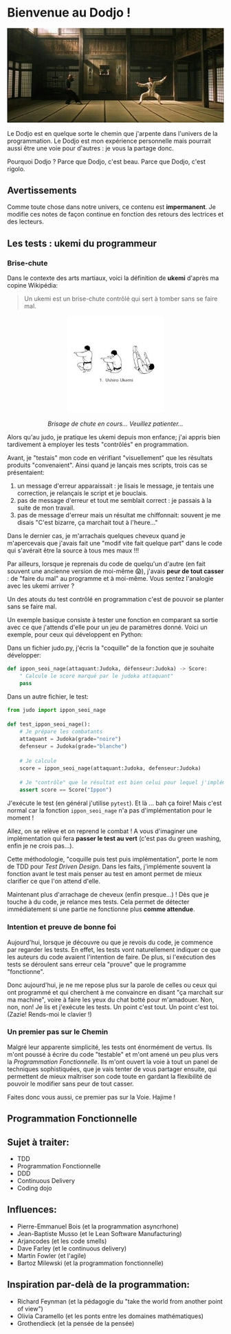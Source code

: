 # Bienvenue au Dodjo !

<p align="center">
  <img src="./assets/welcome_dodjo.jpg"/>
</p>

Le Dodjo est en quelque sorte le chemin que j'arpente dans l'univers de la programmation.
Le Dodjo est mon expérience personnelle mais pourrait aussi être une voie pour d'autres : je vous la partage donc. 

Pourquoi Dodjo ? Parce que Dodjo, c'est beau. Parce que Dodjo, c'est rigolo.

## Avertissements
Comme toute chose dans notre univers, ce contenu est **impermanent**. 
Je modifie ces notes de façon continue en fonction des retours des lectrices et des lecteurs.

## Les tests : ukemi du programmeur

### Brise-chute

Dans le contexte des arts martiaux, voici la définition de __ukemi__ d'après ma copine Wikipédia:
> Un ukemi est un brise-chute contrôlé qui sert à tomber sans se faire mal. 

<p align="center">
  <img src="./assets/ukemi.jpg"/>
</p>
<p align="center">
  <em>Brisage de chute en cours... Veuillez patienter...</em>
</p>

Alors qu'au judo, je pratique les ukemi depuis mon enfance; j'ai appris bien tardivement à employer les tests "contrôlés" en programmation.
  
Avant, je "testais" mon code en vérifiant "visuellement" que les résultats produits "convenaient". Ainsi quand je lançais mes scripts, trois cas se présentaient:
1. un message d'erreur apparaissait : je lisais le message, je tentais une correction, je relançais le script et je bouclais.
2. pas de message d'erreur et tout me semblait correct : je passais à la suite de mon travail.
3. pas de message d'erreur mais un résultat me chiffonnait: souvent je me disais "C'est bizarre, ça marchait tout à l'heure..." 

Dans le dernier cas, je m'arrachais quelques cheveux quand je m'apercevais que j'avais fait une "modif vite fait quelque part" dans le code qui s'avérait être la source à tous mes maux !!!

Par ailleurs, lorsque je reprenais du code de quelqu'un d'autre (en fait souvent une ancienne version de moi-même :scream:), j'avais **peur de tout casser** : de "faire du mal" au programme et à moi-même. Vous sentez l'analogie avec les ukemi arriver ?

Un des atouts du test contrôlé en programmation c'est de pouvoir se planter sans se faire mal.

Un exemple basique consiste à tester une fonction en comparant sa sortie avec ce que j'attends d'elle pour un jeu de paramètres donné.  Voici un exemple, pour ceux qui développent en Python:

Dans un fichier judo.py, j'écris la "coquille" de la fonction que je souhaite développer:
```python
def ippon_seoi_nage(attaquant:Judoka, défenseur:Judoka) -> Score:
    " Calcule le score marqué par le judoka attaquant"
    pass
```

Dans un autre fichier, le test:
```python
from judo import ippon_seoi_nage

def test_ippon_seoi_nage():
    # Je prépare les combatants
    attaquant = Judoka(grade="noire")
    defenseur = Judoka(grade="blanche")

    # Je calcule
    score = ippon_seoi_nage(attaquant:Judoka, defenseur:Judoka)

    # Je "contrôle" que le résultat est bien celui pour lequel j'implémente ma fonction
    assert score == Score("Ippon")
```

J'exécute le test (en général j'utilise ``pytest``). Et là ... bah ça foire! Mais c'est normal car la fonction ``ippon_seoi_nage`` n'a pas d'implémentation pour le moment !

Allez, on se relève et on reprend le combat ! A vous d'imaginer une implémentation qui fera **passer le test au vert** (c'est pas du green washing, enfin je ne crois pas...). 

Cette méthodologie, "coquille puis test puis implémentation", porte le nom de TDD pour *Test Driven Design*. Dans les faits, j'implémente souvent la fonction avant le test mais penser au test en amont permet de mieux clarifier ce que l'on attend d'elle.

Maintenant plus d'arrachage de cheveux (enfin presque...) ! Dès que je touche à du code, je relance mes tests. Cela permet de détecter immédiatement si une partie ne fonctionne plus **comme attendue**. 

### Intention et preuve de bonne foi

Aujourd'hui, lorsque je découvre ou que je revois du code, je commence par regarder les tests. En effet, les tests vont naturellement indiquer ce que les auteurs du code avaient l'intention de faire. De plus, si l'exécution des tests se déroulent sans erreur cela "prouve" que le programme "fonctionne".

Donc aujourd'hui, je ne me repose plus sur la parole de celles ou ceux qui ont programmé et qui cherchent à me convaincre en disant "ça marchait sur ma machine", voire à faire les yeux du chat botté pour m'amadouer. Non, non, non!  Je lis et j'exécute les tests. Un point c'est tout. Un point c'est toi. (Zazie! Rends-moi le clavier !)

### Un premier pas sur le Chemin

Malgré leur apparente simplicité, les tests ont énormément de vertus. Ils m'ont poussé à écrire du code "testable" et m'ont amené un peu plus vers la *Programmation Fonctionnelle*. Ils m'ont ouvert la voie à tout un panel de techniques sophistiquées, que je vais tenter de vous partager ensuite, qui permettent de mieux maîtriser son code toute en gardant la flexibilité de pouvoir le modifier sans peur de tout casser.

Faites donc vous aussi, ce premier pas sur la Voie. Hajime !

## Programmation Fonctionnelle



## Sujet à traiter:
- TDD
- Programmation Fonctionnelle
- DDD
- Continuous Delivery
- Coding dojo
  
## Influences:
- Pierre-Emmanuel Bois (et la programmation asyncrhone)
- Jean-Baptiste Musso (et le Lean Software Manufacturing)
- Arjancodes (et les code smells)
- Dave Farley (et le continuous delivery)
- Martin Fowler (et l'agile)
- Bartoz Milewski (et la programmation fonctionnelle)

## Inspiration par-delà de la programmation:
- Richard Feynman (et la pédagogie du "take the world from another point of view") 
- Olivia Caramello (et les ponts entre les domaines mathématiques)
- Grothendieck (et la pensée de la pensée)
